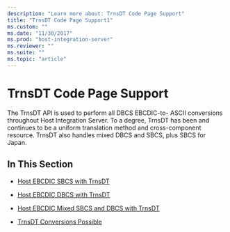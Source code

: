 ```yaml
---
description: "Learn more about: TrnsDT Code Page Support"
title: "TrnsDT Code Page Support1"
ms.custom: ""
ms.date: "11/30/2017"
ms.prod: "host-integration-server"
ms.reviewer: ""
ms.suite: ""
ms.topic: "article"
---
```

# TrnsDT Code Page Support
The TrnsDT API is used to perform all DBCS EBCDIC-to- ASCII conversions throughout Host Integration Server. To a degree, TrnsDT has been and continues to be a uniform translation method and cross-component resource. TrnsDT also handles mixed DBCS and SBCS, plus SBCS for Japan.  
  
## In This Section  
  
-   [Host EBCDIC SBCS with TrnsDT](../core/host-ebcdic-sbcs-with-trnsdt1.md)  
  
-   [Host EBCDIC DBCS with TrnsDT](../core/host-ebcdic-dbcs-with-trnsdt1.md)  
  
-   [Host EBCDIC Mixed SBCS and DBCS with TrnsDT](../core/host-ebcdic-mixed-sbcs-and-dbcs-with-trnsdt2.md)  
  
-   [TrnsDT Conversions Possible](../core/trnsdt-conversions-possible1.md)
